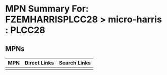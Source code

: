 



# MPN Summary For: FZEMHARRISPLCC28 > micro-harris : PLCC28

## MPNs
  

|MPN|Direct Links|Search Links|
| :--- | :--- | :--- |
||||
